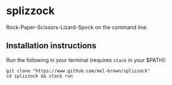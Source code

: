 # splizzock

Rock-Paper-Scissors-Lizard-Spock on the command line.

## Installation instructions

Run the following in your terminal (requires `stack` in your $PATH):

```
git clone "https://www.github.com/mel-brown/splizzock"
cd splizzock && stack run
```